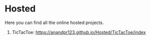 # Hosted
Here you can find all the online hosted projects.
1. TicTacToe:   https://anandpr123.github.io/Hosted/TicTacToe/index
